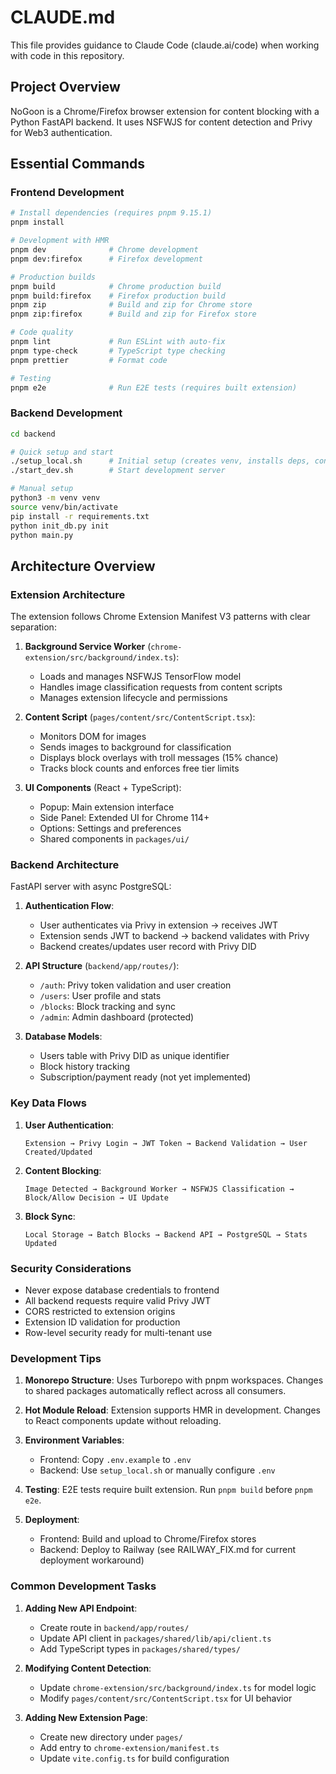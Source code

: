 # CLAUDE.md

This file provides guidance to Claude Code (claude.ai/code) when working with code in this repository.

## Project Overview

NoGoon is a Chrome/Firefox browser extension for content blocking with a Python FastAPI backend. It uses NSFWJS for content detection and Privy for Web3 authentication.

## Essential Commands

### Frontend Development
```bash
# Install dependencies (requires pnpm 9.15.1)
pnpm install

# Development with HMR
pnpm dev              # Chrome development
pnpm dev:firefox      # Firefox development

# Production builds
pnpm build            # Chrome production build
pnpm build:firefox    # Firefox production build
pnpm zip              # Build and zip for Chrome store
pnpm zip:firefox      # Build and zip for Firefox store

# Code quality
pnpm lint             # Run ESLint with auto-fix
pnpm type-check       # TypeScript type checking
pnpm prettier         # Format code

# Testing
pnpm e2e              # Run E2E tests (requires built extension)
```

### Backend Development
```bash
cd backend

# Quick setup and start
./setup_local.sh      # Initial setup (creates venv, installs deps, configures .env)
./start_dev.sh        # Start development server

# Manual setup
python3 -m venv venv
source venv/bin/activate
pip install -r requirements.txt
python init_db.py init
python main.py
```

## Architecture Overview

### Extension Architecture
The extension follows Chrome Extension Manifest V3 patterns with clear separation:

1. **Background Service Worker** (`chrome-extension/src/background/index.ts`):
   - Loads and manages NSFWJS TensorFlow model
   - Handles image classification requests from content scripts
   - Manages extension lifecycle and permissions

2. **Content Script** (`pages/content/src/ContentScript.tsx`):
   - Monitors DOM for images
   - Sends images to background for classification
   - Displays block overlays with troll messages (15% chance)
   - Tracks block counts and enforces free tier limits

3. **UI Components** (React + TypeScript):
   - Popup: Main extension interface
   - Side Panel: Extended UI for Chrome 114+
   - Options: Settings and preferences
   - Shared components in `packages/ui/`

### Backend Architecture
FastAPI server with async PostgreSQL:

1. **Authentication Flow**:
   - User authenticates via Privy in extension → receives JWT
   - Extension sends JWT to backend → backend validates with Privy
   - Backend creates/updates user record with Privy DID

2. **API Structure** (`backend/app/routes/`):
   - `/auth`: Privy token validation and user creation
   - `/users`: User profile and stats
   - `/blocks`: Block tracking and sync
   - `/admin`: Admin dashboard (protected)

3. **Database Models**:
   - Users table with Privy DID as unique identifier
   - Block history tracking
   - Subscription/payment ready (not yet implemented)

### Key Data Flows

1. **User Authentication**:
   ```
   Extension → Privy Login → JWT Token → Backend Validation → User Created/Updated
   ```

2. **Content Blocking**:
   ```
   Image Detected → Background Worker → NSFWJS Classification → Block/Allow Decision → UI Update
   ```

3. **Block Sync**:
   ```
   Local Storage → Batch Blocks → Backend API → PostgreSQL → Stats Updated
   ```

### Security Considerations

- Never expose database credentials to frontend
- All backend requests require valid Privy JWT
- CORS restricted to extension origins
- Extension ID validation for production
- Row-level security ready for multi-tenant use

### Development Tips

1. **Monorepo Structure**: Uses Turborepo with pnpm workspaces. Changes to shared packages automatically reflect across all consumers.

2. **Hot Module Reload**: Extension supports HMR in development. Changes to React components update without reloading.

3. **Environment Variables**:
   - Frontend: Copy `.env.example` to `.env`
   - Backend: Use `setup_local.sh` or manually configure `.env`

4. **Testing**: E2E tests require built extension. Run `pnpm build` before `pnpm e2e`.

5. **Deployment**:
   - Frontend: Build and upload to Chrome/Firefox stores
   - Backend: Deploy to Railway (see RAILWAY_FIX.md for current deployment workaround)

### Common Development Tasks

1. **Adding New API Endpoint**:
   - Create route in `backend/app/routes/`
   - Update API client in `packages/shared/lib/api/client.ts`
   - Add TypeScript types in `packages/shared/types/`

2. **Modifying Content Detection**:
   - Update `chrome-extension/src/background/index.ts` for model logic
   - Modify `pages/content/src/ContentScript.tsx` for UI behavior

3. **Adding New Extension Page**:
   - Create new directory under `pages/`
   - Add entry to `chrome-extension/manifest.ts`
   - Update `vite.config.ts` for build configuration